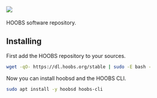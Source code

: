 # ![](https://raw.githubusercontent.com/hoobs-org/HOOBS/master/docs/logo.png)

HOOBS software repository.


## Installing
First add the HOOBS repository to your sources.

```sh
wget -qO- https://dl.hoobs.org/stable | sudo -E bash -
```


Now you can install hoobsd and the HOOBS CLI.

```sh
sudo apt install -y hoobsd hoobs-cli
```
